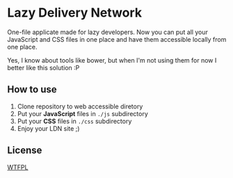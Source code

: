 Lazy Delivery Network
=====================

One-file applicate made for lazy developers. Now you can put all your JavaScript and CSS files in one place and have them accessible locally from one place.

Yes, I know about tools like bower, but when I'm not using them for now I better like this solution :P

How to use
----------
 1. Clone repository to web accessible diretory
 2. Put your **JavaScript** files in ```./js``` subdirectory
 3. Put your **CSS** files in ```./css``` subdirectory
 4. Enjoy your LDN site ;)

License
-------
[WTFPL](http://www.wtfpl.net/txt/copying/)
